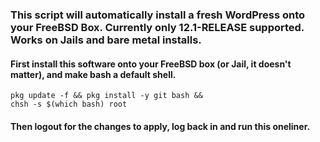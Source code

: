 ### This script will automatically install a fresh WordPress onto your FreeBSD Box. Currently only 12.1-RELEASE supported. Works on Jails and bare metal installs.
#### First install this software onto your FreeBSD box (or Jail, it doesn't matter), and make bash a default shell.
<code>pkg update -f && pkg install -y git bash && chsh -s $(which bash) root</code>

#### Then logout for the changes to apply, log back in and run this oneliner.
